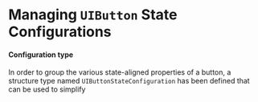 Managing `UIButton` State Configurations
========================================

#### Configuration type

In order to group the various state-aligned properties of a button, a structure type named `UIButtonStateConfiguration` has been defined that can be used to simplify
